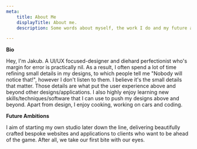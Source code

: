 ```yaml
---
meta:
    title: About Me
    displayTitle: About me.
    description: Some words about myself, the work I do and my future aspirations.

---
```

**Bio**

Hey, I'm Jakub. A UI/UX focused-designer and diehard perfectionist who's margin for error is practically nil.
As a result, I often spend a lot of time refining small details in my designs, to which people tell me "Nobody will notice that!", however I don't listen to them. I believe it's the small details that matter. Those details are what put the user experience above and beyond other designs/applications. I also highly enjoy learning new skills/techniques/software that I can use to push my designs above and beyond. Apart from design, I enjoy cooking, working on cars and coding.

**Future Ambitions**

I aim of starting my own studio later down the line, delivering beautifully crafted bespoke websites and applications to clients who want to be ahead of the game. After all, we take our first bite with our eyes.